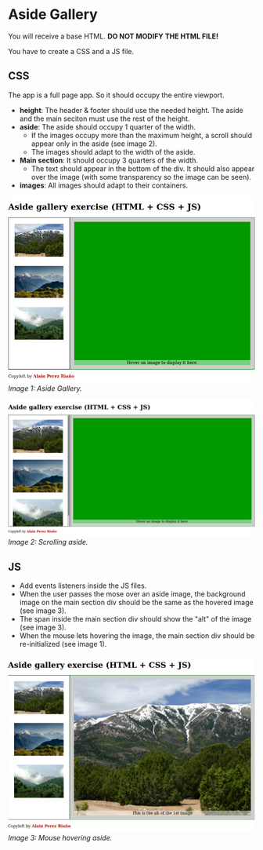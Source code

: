 # Aside Gallery

You will receive a base HTML. **DO NOT MODIFY THE HTML FILE!**

You have to create a CSS and a JS file. 

## CSS

The app is a full page app. So it should occupy the entire viewport.

* **height**: The header & footer should use the needed height. The aside and the main seciton must use the rest of the height.
* **aside**: The aside should occupy 1 quarter of the width.
  * If the images occupy more than the maximum height, a scroll should appear only in the aside (see image 2).
  * The images should adapt to the width of the aside.
* **Main section**: It should occupy 3 quarters of the width.
  * The text should appear in the bottom of the div. It should also appear over the image (with some transparency so the image can be seen).
* **images**: All images should adapt to their containers.

![Aside Gallery Exercise](./images/image1.png)
*Image 1: Aside Gallery.*

![Scrolling aside](./images/image2.png)
*Image 2: Scrolling aside.*

## JS

* Add events listeners inside the JS files.
* When the user passes the mose over an aside image, the background image on the main section div should be the same as the hovered image (see image 3).
* The span inside the main section div should show the "alt" of the image (see image 3).
* When the mouse lets hovering the image, the main section div should be re-initialized (see image 1).

![Mouse hovering aside image](./images/image3.png)
*Image 3: Mouse hovering aside.*
